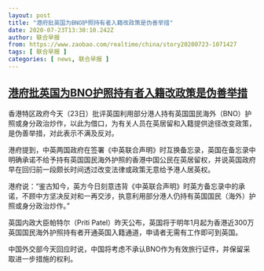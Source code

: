 ```yaml
---
layout: post
title: "港府批英国为BNO护照持有者入籍改政策是伪善举措"
date: 2020-07-23T13:30:10.242Z
author: 联合早报
from: https://www.zaobao.com/realtime/china/story20200723-1071427
tags: [ 联合早报 ]
categories: [ news, 联合早报 ]
---
```

<!--1595536800000-->
[港府批英国为BNO护照持有者入籍改政策是伪善举措](https://www.zaobao.com/realtime/china/story20200723-1071427)
------

<div>
<p>香港特区政府今天（23日）批评英国利用部分港人持有英国国民海外（BNO）护照或身分政治炒作，以此为借口，为有关人员在英居留和入籍提供途径改变政策，是伪善举措，对此表示不满及反对。</p><p>港府提到，中英两国政府在签署《中英联合声明》时互换备忘录，英国在备忘录中明确承诺不给予持有英国国民海外护照的香港中国公民在英居留权，并说英国政府早在回归前一段颇长时间透过改变法律或政策无意给予港人居英权。</p><p>港府说：“鉴古知今，英方今日刻意违背《中英联合声明》时英方备忘录中的承诺，不顾中方坚决反对和一再交涉，执意利用部分港人仍持有英国国民（海外）护照或身分政治炒作。”</p><section id="imu"><div id="dfp-ad-imu1-wrapper" class="dfp-tag-wrapper"><div id="dfp-ad-imu1" class="dfp-tag-wrapper"></div></div></section><p>英国内政大臣帕特尔（Priti Patel）昨天公布，英国将于明年1月起为香港近300万英国国民海外护照持有者开通英国入籍通道，申请者无需有工作即可到英国。</p><p>中国外交部今天回应时说，中国将考虑不承认BNO作为有效旅行证件，并保留采取进一步措施的权利。<br></p><div id="innity-in-post"></div><div id="dfp-ad-midarticlespecial-wrapper" class="dfp-tag-wrapper"><div id="dfp-ad-midarticlespecial" class="dfp-tag-wrapper"></div></div>
</div>

